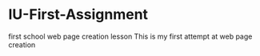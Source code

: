 # IU-First-Assignment
first school web page creation lesson
This is my first attempt at web page creation
